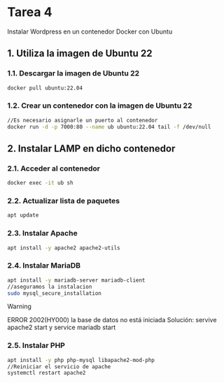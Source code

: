 # Tarea 4
Instalar Wordpress en un contenedor Docker con Ubuntu

## 1. Utiliza la imagen de  Ubuntu 22
### 1.1. Descargar la imagen de Ubuntu 22
```bash
docker pull ubuntu:22.04
```
### 1.2. Crear un contenedor con la imagen de Ubuntu 22
```bash
//Es necesario asignarle un puerto al contenedor
docker run -d -p 7000:80 --name ub ubuntu:22.04 tail -f /dev/null
```

## 2. Instalar LAMP en dicho contenedor
### 2.1. Acceder al contenedor
```bash
docker exec -it ub sh
```

### 2.2. Actualizar lista de paquetes
```bash
apt update
``` 
### 2.3. Instalar Apache
```bash
apt install -y apache2 apache2-utils
```
### 2.4. Instalar MariaDB
```bash
apt install -y mariadb-server mariadb-client
//aseguramos la instalacion
sudo mysql_secure_installation
```
>[!WARNING]
> ERROR 2002(HY000) la base de datos no está iniciada
> Solución: servive apache2 start y service mariadb start

### 2.5. Instalar PHP
```bash
apt install -y php php-mysql libapache2-mod-php
//Reiniciar el servicio de apache
systemctl restart apache2
```